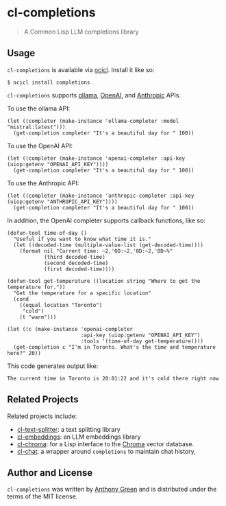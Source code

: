 # cl-completions
> A Common Lisp LLM completions library

Usage
------

`cl-completions` is available via [ocicl](https://github.com/ocicl/ocicl).  Install it like so:
```
$ ocicl install completions
```

`cl-completions` supports [ollama](https://ollama.com/), [OpenAI](https://openai.com/blog/openai-api), and [Anthropic](https://anthropic.com/api) APIs.

To use the ollama API:

```
(let ((completer (make-instance 'ollama-completer :model "mistral:latest")))
  (get-completion completer "It's a beautiful day for " 100))
```

To use the OpenAI API:

```
(let ((completer (make-instance 'openai-completer :api-key (uiop:getenv "OPENAI_API_KEY"))))
  (get-completion completer "It's a beautiful day for " 100))
```

To use the Anthropic API:

```
(let ((completer (make-instance 'anthropic-completer :api-key (uiop:getenv "ANTHROPIC_API_KEY"))))
  (get-completion completer "It's a beautiful day for " 100))
```

In addition, the OpenAI completer supports callback functions, like so:

```
(defun-tool time-of-day ()
  "Useful if you want to know what time it is."
  (let ((decoded-time (multiple-value-list (get-decoded-time))))
    (format nil "Current time: ~2,'0D:~2,'0D:~2,'0D~%"
            (third decoded-time)
            (second decoded-time)
            (first decoded-time))))

(defun-tool get-temperature ((location string "Where to get the temperature for."))
  "Get the temperature for a specific location"
  (cond
    ((equal location "Toronto")
     "cold")
    (t "warm")))

(let ((c (make-instance 'openai-completer
                        :api-key (uiop:getenv "OPENAI_API_KEY")
                        :tools '(time-of-day get-temperature))))
  (get-completion c "I'm in Toronto. What's the time and temperature here?" 20))
```

This code generates output like:
```
The current time in Toronto is 20:01:22 and it's cold there right now
```

Related Projects
-----------------

Related projects include:
* [cl-text-splitter](https://github.com/atgreen/cl-text-splitter): a text splitting library
* [cl-embeddings](https://github.com/atgreen/cl-embeddings): an LLM embeddings library
* [cl-chroma](https://github.com/atgreen/cl-chroma): for a Lisp interface to the [Chroma](https://www.trychroma.com/) vector database.
* [cl-chat](https://github.com/atgreen/cl-chat): a wrapper around `completions` to maintain chat history,

Author and License
-------------------

``cl-completions`` was written by [Anthony
Green](https://github.com/atgreen) and is distributed under the terms
of the MIT license.
